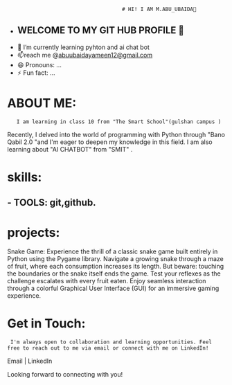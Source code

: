                                          # HI! I AM M.ABU_UBAIDA👋
 
-  ## WELCOME TO MY GIT HUB PROFILE 👀 
- 🌱 I’m currently learning pyhton and ai chat bot
- 📫reach me  @abuubaidayameen12@gmail.com
- 😄 Pronouns: ...
- ⚡ Fun fact: ...

# ABOUT ME:
       I am learning in class 10 from "The Smart School"(gulshan campus )
 Recently, I delved into the world of programming with Python through "Bano Qabil 2.0 "and I'm eager to deepen my knowledge in this field. 
 I am also learning about "AI CHATBOT" from "SMIT" .

 # skills:
   ## - TOOLS: git,github.



# projects:

   Snake Game: Experience the thrill of a classic snake game built entirely in Python using the Pygame library.
   Navigate a growing snake through a maze of fruit, where each consumption increases its length.
   But beware: touching the boundaries or the snake itself ends the game. Test your reflexes as the challenge escalates with every fruit eaten.
   Enjoy seamless interaction through a colorful Graphical User Interface (GUI) for an immersive gaming experience.

 # Get in Touch:
     I'm always open to collaboration and learning opportunities. Feel free to reach out to me via email or connect with me on LinkedIn!

Email | LinkedIn

Looking forward to connecting with you!
